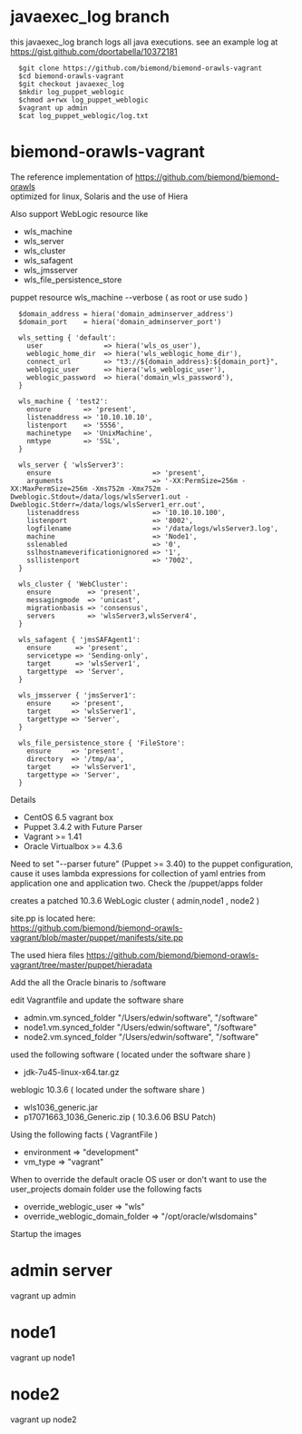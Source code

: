 javaexec_log branch
===================

this javaexec_log branch logs all java executions.
see an example log at https://gist.github.com/dportabella/10372181

      $git clone https://github.com/biemond/biemond-orawls-vagrant
      $cd biemond-orawls-vagrant
      $git checkout javaexec_log
      $mkdir log_puppet_weblogic
      $chmod a+rwx log_puppet_weblogic
      $vagrant up admin
      $cat log_puppet_weblogic/log.txt 


biemond-orawls-vagrant
=======================

The reference implementation of https://github.com/biemond/biemond-orawls  
optimized for linux, Solaris and the use of Hiera

Also support WebLogic resource like 
- wls_machine
- wls_server
- wls_cluster
- wls_safagent
- wls_jmsserver
- wls_file_persistence_store

puppet resource wls_machine --verbose  ( as root or use sudo )

      $domain_address = hiera('domain_adminserver_address')
      $domain_port    = hiera('domain_adminserver_port')

      wls_setting { 'default':
        user               => hiera('wls_os_user'),
        weblogic_home_dir  => hiera('wls_weblogic_home_dir'),
        connect_url        => "t3://${domain_address}:${domain_port}",
        weblogic_user      => hiera('wls_weblogic_user'),
        weblogic_password  => hiera('domain_wls_password'),
      }

      wls_machine { 'test2':
        ensure        => 'present',
        listenaddress => '10.10.10.10',
        listenport    => '5556',
        machinetype   => 'UnixMachine',
        nmtype        => 'SSL',
      }

      wls_server { 'wlsServer3':
        ensure                         => 'present',
        arguments                      => '-XX:PermSize=256m -XX:MaxPermSize=256m -Xms752m -Xmx752m -Dweblogic.Stdout=/data/logs/wlsServer1.out -Dweblogic.Stderr=/data/logs/wlsServer1_err.out',
        listenaddress                  => '10.10.10.100',
        listenport                     => '8002',
        logfilename                    => '/data/logs/wlsServer3.log',
        machine                        => 'Node1',
        sslenabled                     => '0',
        sslhostnameverificationignored => '1',
        ssllistenport                  => '7002',
      }

      wls_cluster { 'WebCluster':
        ensure         => 'present',
        messagingmode  => 'unicast',
        migrationbasis => 'consensus',
        servers        => 'wlsServer3,wlsServer4',
      }

      wls_safagent { 'jmsSAFAgent1':
        ensure      => 'present',
        servicetype => 'Sending-only',
        target      => 'wlsServer1',
        targettype  => 'Server',
      }

      wls_jmsserver { 'jmsServer1':
        ensure     => 'present',
        target     => 'wlsServer1',
        targettype => 'Server',
      }

      wls_file_persistence_store { 'FileStore':
        ensure     => 'present',
        directory  => '/tmp/aa',
        target     => 'wlsServer1',
        targettype => 'Server',
      }

Details
- CentOS 6.5 vagrant box
- Puppet 3.4.2 with Future Parser
- Vagrant >= 1.41
- Oracle Virtualbox >= 4.3.6 

 Need to set "--parser future" (Puppet >= 3.40) to the puppet configuration, cause it uses lambda expressions for collection of yaml entries from application one and application two. Check the /puppet/apps folder


creates a patched 10.3.6 WebLogic cluster ( admin,node1 , node2 )

site.pp is located here:  
https://github.com/biemond/biemond-orawls-vagrant/blob/master/puppet/manifests/site.pp  

The used hiera files https://github.com/biemond/biemond-orawls-vagrant/tree/master/puppet/hieradata

Add the all the Oracle binaris to /software

edit Vagrantfile and update the software share
- admin.vm.synced_folder "/Users/edwin/software", "/software"
- node1.vm.synced_folder "/Users/edwin/software", "/software"
- node2.vm.synced_folder "/Users/edwin/software", "/software"


used the following software ( located under the software share )
- jdk-7u45-linux-x64.tar.gz

weblogic 10.3.6  ( located under the software share )
- wls1036_generic.jar
- p17071663_1036_Generic.zip ( 10.3.6.06 BSU Patch)


Using the following facts ( VagrantFile )

- environment => "development"
- vm_type     => "vagrant"

When to override the default oracle OS user or don't want to use the user_projects domain folder use the following facts
- override_weblogic_user          => "wls"
- override_weblogic_domain_folder => "/opt/oracle/wlsdomains"


Startup the images

# admin server  
vagrant up admin

# node1  
vagrant up node1

# node2  
vagrant up node2



